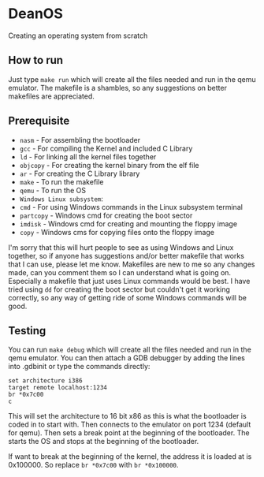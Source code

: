 # DeanOS
Creating an operating system from scratch

## How to run
Just type `make run` which will create all the files needed and run in the qemu emulator.
The makefile is a shambles, so any suggestions on better makefiles are appreciated.


## Prerequisite
* `nasm` - For assembling the bootloader
* `gcc` - For compiling the Kernel and included C Library
* `ld` - For linking all the kernel files together
* `objcopy` - For creating the kernel binary from the elf file
* `ar` - For creating the C Library library
* `make` - To run the makefile
* `qemu` - To run the OS
* `Windows Linux subsystem`:
* `cmd` - For using Windows commands in the Linux subsystem terminal
* `partcopy` - Windows cmd for creating the boot sector
* `imdisk` - Windows cmd for creating and mounting the floppy image
* `copy` - Windows cms for copying files onto the floppy image

I'm sorry that this will hurt people to see as using Windows and Linux together, so if anyone has suggestions and/or better makefile that works that I can use, please let me know. Makefiles are new to me so any changes made, can you comment them so I can understand what is going on. Especially a makefile that just uses Linux commands would be best. I have tried using `dd` for creating the boot sector but couldn't get it working correctly, so any way of getting ride of some Windows commands will be good.

## Testing
You can run `make debug` which will create all the files needed and run in the qemu emulator. You can then attach a GDB debugger by adding the lines into .gdbinit or type the commands directly:
```
set architecture i386
target remote localhost:1234
br *0x7c00
c
```
This will set the architecture to 16 bit x86 as this is what the bootloader is coded in to start with. Then connects to the emulator on port 1234 (default for qemu). Then sets a break point at the beginning of the bootloader. The starts the OS and stops at the beginning of the bootloader.

If want to break at the beginning of the kernel, the address it is loaded at is 0x100000. So replace `br *0x7c00` with `br *0x100000`.
